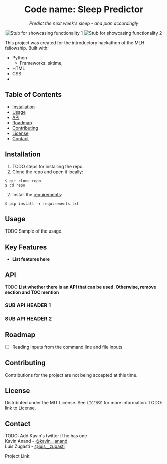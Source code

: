 <h1 align="center">
	<strong>Code name:</strong> Sleep Predictor
</h1>
<article>
  <p align="center">
    <em>Predict the next week's sleep - and plan accordingly</em>
  </p>
    
  <div align="center">
    <img src="" alt="Stub for showcasing functionality 1"/>
    <img src="" alt="Stub for showcasing functionality 2"/>
  </div>
</article>
  
This project was created for the introductory hackathon of the MLH fellowship. Built with:
 - Python
    - Frameworks: sktime, 
 - HTML
 - CSS
 - 

## Table of Contents


  - [Installation](#installation)
  - [Usage](#usage)
  - [API](#api)
  - [Roadmap](#roadmap)
  - [Contributing](#contributing)
  - [License](#license)
  - [Contact](#contact)


## Installation 

1. TODO steps for installing the repo.
2. Clone the repo and open it locally:
```
$ git clone repo
$ cd repo
```

2. Install the [requirements]():
```
$ pip install -r requirements.txt
```

## Usage

TODO Sample of the usage.

## Key Features

- **List features here**

## API

TODO **List whether there is an API that can be used. Otherwise, remove section and TOC mention**

### SUB API HEADER 1

### SUB API HEADER 2

## Roadmap

- [ ] Reading inputs from the command line and file inputs

## Contributing

Contributions for the project are not being accepted at this time.

## License

Distributed under the MIT License. See `LICENSE` for more information.
TODO: link to License.

## Contact

TODO: Add Kavin's twitter if he has one  
Kavin Anand - [@kavin\_\_anand](https://twitter.com/kavin_anand)  
Luis Zugasti - [@luis\_\_zugasti](https://twitter.com/luis__zugasti)

Project Link: []()
